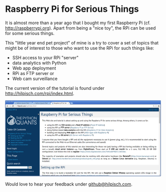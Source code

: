 # Raspberry Pi for Serious Things

It is almost more than a year ago that I bought my first Raspberry Pi (cf. http://raspberrypi.org). Apart from being a "nice toy", the RPi can be used for some serious things.

This "little year end pet project" of mine is a try to cover a set of topics that might be of interest to those who want to use the RPi for such things like:

* SSH access to your RPi "server"
* data analytics with Python
* Web app deployment
* RPi as FTP server or
* Web cam surveillance

The current version of the  tutorial is found under http://hilpisch.com/rpi/index.html.

![alt text](rpi.png "RPi for Serious Things")

Would love to hear your feedback under github@hilpisch.com.
